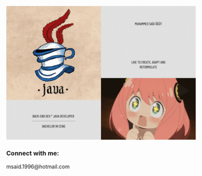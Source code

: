 <p>
​
<img alt="Java Logo" src="https://github.com/CheaterFox/HTML-CSS/blob/main/Java_Love/Java.gif"/>
</p>

<h3 align="left">Connect with me:</h3>
<p align="left">
msaid.1996@hotmail.com
</p>

<!--
**CheaterFox/CheaterFox** is a ✨ _special_ ✨ repository because its `README.md` (this file) appears on your GitHub profile.

Here are some ideas to get you started:

- 🔭 I’m currently working on ...
- 🌱 I’m currently learning ...
- 👯 I’m looking to collaborate on ...
- 🤔 I’m looking for help with ...
- 💬 Ask me about ...
- 📫 How to reach me: ...
- 😄 Pronouns: ...
- ⚡ Fun fact: ...
-->
